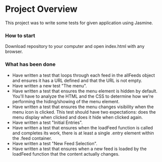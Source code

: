 # Project Overview

This project was to write some tests for given application using Jasmine.


### How to start

Download repository to your computer and open index.html with any browser.

### What has been done

- Have written a test that loops through each feed in the allFeeds object and ensures it has a URL defined and that the URL is not empty.
- Have written a new test "The menu".
- Have written a test that ensures the menu element is hidden by default. You'll have to analyze the HTML and the CSS to determine how we're performing the hiding/showing of the menu element.
- Have written a test that ensures the menu changes visibility when the menu icon is clicked. This test should have two expectations: does the menu display when clicked and does it hide when clicked again.
- Have written a test "Initial Entries".
- Have written a test that ensures when the loadFeed function is called and completes its work, there is at least a single .entry element within the .feed container.
- Have written a test "New Feed Selection".
- Have written a test that ensures when a new feed is loaded by the loadFeed function that the content actually changes.

